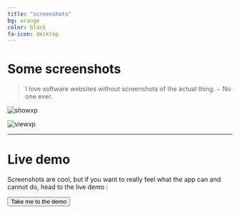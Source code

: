```yaml
---
title: "screenshots"
bg: orange
color: black
fa-icon: desktop
---
```


# Some screenshots

> I love software websites without screenshots of the actual thing. − No one ever.

![showxp](img/scrot-showxp.png)

![viewxp](img/scrot-viewxp.png)

-------------------------

# Live demo

Screenshots are cool, but if you want to really feel what the app can and cannot do, head to the live demo :

<div class='center'><a href='https://demo.elabftw.net'><button class='button'>Take me to the demo</button></a></div>
